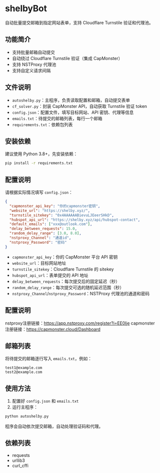 # shelbyBot

自动批量提交邮箱到指定网站表单，支持 Cloudflare Turnstile 验证和代理池。

## 功能简介

- 支持批量邮箱自动提交
- 自动绕过 Cloudflare Turnstile 验证（集成 CapMonster）
- 支持 NSTProxy 代理池
- 支持自定义请求间隔

## 文件说明

- `autoshelby.py`：主程序，负责读取配置和邮箱，自动提交表单
- `cf_solver.py`：封装 CapMonster API，自动获取 Turnstile 验证 token
- `config.json`：配置文件，填写目标网站、API 密钥、代理等信息
- `emails.txt`：待提交的邮箱列表，每行一个邮箱
- `requirements.txt`：依赖包列表

## 安装依赖

建议使用 Python 3.8+，先安装依赖：

```bash
pip install -r requirements.txt
```

## 配置说明

请根据实际情况填写 `config.json`：

```json
{
  "capmonster_api_key": "你的capmonster密钥",
  "website_url": "https://shelby.xyz/",
  "turnstile_sitekey": "0x4AAAAAABievuLJEeerSHkD",
  "hubspot_api_url": "https://shelby.xyz/api/hubspot-contact",
  "default_emails": ["xxx@outlook.com"],
  "delay_between_requests": 15.0,
  "random_delay_range": [3.0, 8.0],
  "nstproxy_Channel": "通道id",
  "nstproxy_Password": "密码"
}
```

- `capmonster_api_key`：你的 CapMonster 平台 API 密钥
- `website_url`：目标网站地址
- `turnstile_sitekey`：Cloudflare Turnstile 的 sitekey
- `hubspot_api_url`：表单提交的 API 地址
- `delay_between_requests`：每次提交后的固定延迟（秒）
- `random_delay_range`：每次提交可选的随机延迟范围（秒）
- `nstproxy_Channel`/`nstproxy_Password`：NSTProxy 代理池的通道和密码
## 配置说明
nstproxy注册链接：https://app.nstproxy.com/register?i=EE0Ije
capmonster注册链接：https://capmonster.cloud/Dashboard
## 邮箱列表

将待提交的邮箱逐行写入 `emails.txt`，例如：

```
test1@example.com
test2@example.com
```

## 使用方法

1. 配置好 `config.json` 和 `emails.txt`
2. 运行主程序：

```bash
python autoshelby.py
```

程序会自动依次提交邮箱，自动处理验证码和代理。

## 依赖列表

- requests
- urllib3
- curl_cffi

